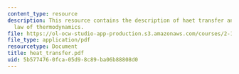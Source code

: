 ```yaml
---
content_type: resource
description: This resource contains the description of haet transfer and the second
  law of thermodynamics.
file: https://ol-ocw-studio-app-production.s3.amazonaws.com/courses/2-141-modeling-and-simulation-of-dynamic-systems-fall-2006/5b5774760fca05d98c89ba06b88808d0_heat_transfer.pdf
file_type: application/pdf
resourcetype: Document
title: heat_transfer.pdf
uid: 5b577476-0fca-05d9-8c89-ba06b88808d0
---
```

